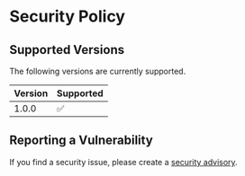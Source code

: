 # Security Policy

## Supported Versions

The following versions are currently supported.

| Version | Supported          |
| ------- | ------------------ |
| 1.0.0   | :white_check_mark: |

## Reporting a Vulnerability

If you find a security issue, please create a [security advisory](https://github.com/asheroto/Extension-Exporter/security/advisories).